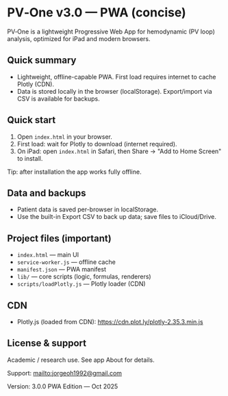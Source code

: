 
# PV‑One v3.0 — PWA (concise)

PV‑One is a lightweight Progressive Web App for hemodynamic (PV loop) analysis, optimized for iPad and modern browsers.

## Quick summary

- Lightweight, offline-capable PWA. First load requires internet to cache Plotly (CDN).
- Data is stored locally in the browser (localStorage). Export/import via CSV is available for backups.

## Quick start

1. Open `index.html` in your browser.
2. First load: wait for Plotly to download (internet required).
3. On iPad: open `index.html` in Safari, then Share → "Add to Home Screen" to install.

Tip: after installation the app works fully offline.

## Data and backups

- Patient data is saved per-browser in localStorage.
- Use the built-in Export CSV to back up data; save files to iCloud/Drive.

## Project files (important)

- `index.html` — main UI
- `service-worker.js` — offline cache
- `manifest.json` — PWA manifest
- `lib/` — core scripts (logic, formulas, renderers)
- `scripts/loadPlotly.js` — Plotly loader (CDN)

## CDN

- Plotly.js (loaded from CDN): <https://cdn.plot.ly/plotly-2.35.3.min.js>

## License & support

Academic / research use. See app About for details.

Support: <mailto:jorgeoh1992@gmail.com>

Version: 3.0.0 PWA Edition — Oct 2025

